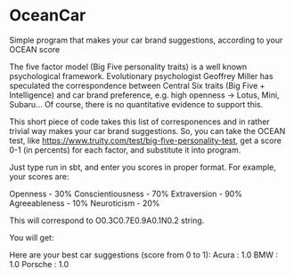 # OceanCar
Simple program that makes your car brand suggestions, according to your OCEAN score

The five factor model (Big Five personality traits) is a well known psychological framework.
Evolutionary psychologist Geoffrey Miller has speculated the correspondence 
between Central Six traits (Big Five + Intelligence) and car brand preference, e.g. high openness -> Lotus, Mini, Subaru...
Of course, there is no quantitative evidence to support this.

This short piece of code takes this list of corresponences and in rather trivial way makes your car brand suggestions.
So, you can take the OCEAN test, like https://www.truity.com/test/big-five-personality-test, get a score 0-1 (in percents) for each factor,
and substitute it into program.

Just type run in sbt, and enter you scores in proper format. For example, your scores are:

Openness - 30%
Conscientiousness - 70%
Extraversion - 90%
Agreeableness - 10%
Neuroticism - 20%

This will correspond to
O0.3C0.7E0.9A0.1N0.2 string.

You will get:

Here are your best car suggestions (score from 0 to 1):
Acura : 1.0
BMW : 1.0
Porsche : 1.0
